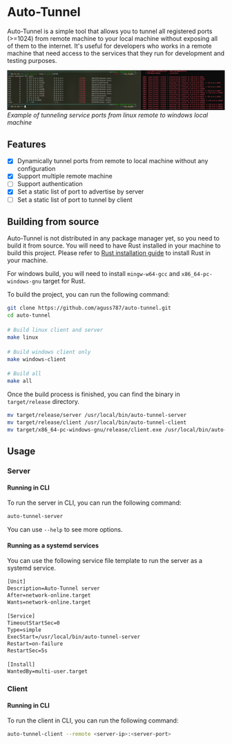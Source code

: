 # Auto-Tunnel

Auto-Tunnel is a simple tool that allows you to tunnel all registered ports (>=1024) from remote
machine to your local machine without exposing all of them to the internet. It's useful for
developers who works in a remote machine that need access to the services that they run for
development and testing purposes.

![Auto-Tunnel](docs/images/tunnel.png) _Example of tunneling service ports from linux remote to
windows local machine_

## Features

- [x] Dynamically tunnel ports from remote to local machine without any configuration
- [x] Support multiple remote machine
- [ ] Support authentication
- [x] Set a static list of port to advertise by server
- [ ] Set a static list of port to tunnel by client

## Building from source

Auto-Tunnel is not distributed in any package manager yet, so you need to build it from source. You
will need to have Rust installed in your machine to build this project. Please refer to
[Rust installation guide](https://www.rust-lang.org/tools/install) to install Rust in your machine.

For windows build, you will need to install `mingw-w64-gcc` and `x86_64-pc-windows-gnu` target for
Rust.

To build the project, you can run the following command:

```bash
git clone https://github.com/aguss787/auto-tunnel.git
cd auto-tunnel

# Build linux client and server
make linux

# Build windows client only
make windows-client

# Build all
make all
```

Once the build process is finished, you can find the binary in `target/release` directory.

```bash
mv target/release/server /usr/local/bin/auto-tunnel-server
mv target/release/client /usr/local/bin/auto-tunnel-client
mv target/x86_64-pc-windows-gnu/release/client.exe /usr/local/bin/auto-tunnel-client.exe
```

## Usage

### Server

#### Running in CLI

To run the server in CLI, you can run the following command:

```bash
auto-tunnel-server
```

You can use `--help` to see more options.

#### Running as a systemd services

You can use the following service file template to run the server as a systemd service.

```
[Unit]
Description=Auto-Tunnel server
After=network-online.target
Wants=network-online.target

[Service]
TimeoutStartSec=0
Type=simple
ExecStart=/usr/local/bin/auto-tunnel-server
Restart=on-failure
RestartSec=5s

[Install]
WantedBy=multi-user.target
```

### Client

#### Running in CLI

To run the client in CLI, you can run the following command:

```bash
auto-tunnel-client --remote <server-ip>:<server-port>
```
